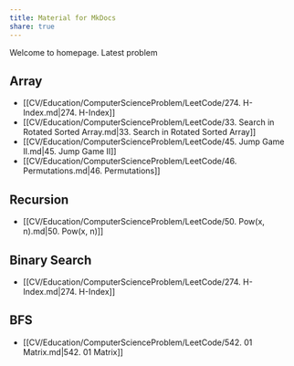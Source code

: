 ```yaml
---
title: Material for MkDocs
share: true
---
```


Welcome to homepage. Latest problem

## Array
- [[CV/Education/ComputerScienceProblem/LeetCode/274. H-Index.md|274. H-Index]]
- [[CV/Education/ComputerScienceProblem/LeetCode/33. Search in Rotated Sorted Array.md|33. Search in Rotated Sorted Array]]
- [[CV/Education/ComputerScienceProblem/LeetCode/45. Jump Game II.md|45. Jump Game II]]
- [[CV/Education/ComputerScienceProblem/LeetCode/46. Permutations.md|46. Permutations]]


## Recursion
- [[CV/Education/ComputerScienceProblem/LeetCode/50. Pow(x, n).md|50. Pow(x, n)]]


## Binary Search
- [[CV/Education/ComputerScienceProblem/LeetCode/274. H-Index.md|274. H-Index]]


## BFS
- [[CV/Education/ComputerScienceProblem/LeetCode/542. 01 Matrix.md|542. 01 Matrix]]


